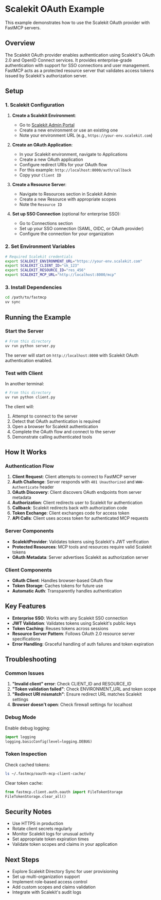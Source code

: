# Scalekit OAuth Example

This example demonstrates how to use the Scalekit OAuth provider with FastMCP servers.

## Overview

The Scalekit OAuth provider enables authentication using Scalekit's OAuth 2.0 and OpenID Connect services. It provides enterprise-grade authentication with support for SSO connections and user management. FastMCP acts as a protected resource server that validates access tokens issued by Scalekit's authorization server.

## Setup

### 1. Scalekit Configuration

1. **Create a Scalekit Environment**:
   - Go to [Scalekit Admin Portal](https://scalekit.com/admin)
   - Create a new environment or use an existing one
   - Note your environment URL (e.g., `https://your-env.scalekit.com`)

2. **Create an OAuth Application**:
   - In your Scalekit environment, navigate to Applications
   - Create a new OAuth application
   - Configure redirect URIs for your OAuth flow
   - For this example: `http://localhost:8000/auth/callback`
   - Copy your `Client ID`

3. **Create a Resource Server**:
   - Navigate to Resources section in Scalekit Admin
   - Create a new Resource with appropriate scopes
   - Note the `Resource ID`

4. **Set up SSO Connection** (optional for enterprise SSO):
   - Go to Connections section
   - Set up your SSO connection (SAML, OIDC, or OAuth provider)
   - Configure the connection for your organization

### 2. Set Environment Variables

```bash
# Required Scalekit credentials
export SCALEKIT_ENVIRONMENT_URL="https://your-env.scalekit.com"
export SCALEKIT_CLIENT_ID="sk_123"
export SCALEKIT_RESOURCE_ID="res_456"
export SCALEKIT_MCP_URL="http://localhost:8000/mcp"
```

### 3. Install Dependencies

```bash
cd /path/to/fastmcp
uv sync
```

## Running the Example

### Start the Server

```bash
# From this directory
uv run python server.py
```

The server will start on `http://localhost:8000` with Scalekit OAuth authentication enabled.

### Test with Client

In another terminal:

```bash
# From this directory
uv run python client.py
```

The client will:
1. Attempt to connect to the server
2. Detect that OAuth authentication is required
3. Open a browser for Scalekit authentication
4. Complete the OAuth flow and connect to the server
5. Demonstrate calling authenticated tools

## How It Works

### Authentication Flow

1. **Client Request**: Client attempts to connect to FastMCP server
2. **Auth Challenge**: Server responds with `401 Unauthorized` and `WWW-Authenticate` header
3. **OAuth Discovery**: Client discovers OAuth endpoints from server metadata
4. **Authorization**: Client redirects user to Scalekit for authentication
5. **Callback**: Scalekit redirects back with authorization code
6. **Token Exchange**: Client exchanges code for access token
7. **API Calls**: Client uses access token for authenticated MCP requests

### Server Components

- **ScalekitProvider**: Validates tokens using Scalekit's JWT verification
- **Protected Resources**: MCP tools and resources require valid Scalekit tokens
- **OAuth Metadata**: Server advertises Scalekit as authorization server

### Client Components

- **OAuth Client**: Handles browser-based OAuth flow
- **Token Storage**: Caches tokens for future use
- **Automatic Auth**: Transparently handles authentication

## Key Features

- **Enterprise SSO**: Works with any Scalekit SSO connection
- **JWT Validation**: Validates tokens using Scalekit's public keys
- **Token Caching**: Reuses tokens across sessions
- **Resource Server Pattern**: Follows OAuth 2.0 resource server specifications
- **Error Handling**: Graceful handling of auth failures and token expiration

## Troubleshooting

### Common Issues

1. **"Invalid client" error**: Check CLIENT_ID and RESOURCE_ID
2. **"Token validation failed"**: Check ENVIRONMENT_URL and token scope
3. **"Redirect URI mismatch"**: Ensure redirect URL matches Scalekit settings
4. **Browser doesn't open**: Check firewall settings for localhost

### Debug Mode

Enable debug logging:

```python
import logging
logging.basicConfig(level=logging.DEBUG)
```

### Token Inspection

Check cached tokens:

```bash
ls ~/.fastmcp/oauth-mcp-client-cache/
```

Clear token cache:

```python
from fastmcp.client.auth.oauth import FileTokenStorage
FileTokenStorage.clear_all()
```

## Security Notes

- Use HTTPS in production
- Rotate client secrets regularly
- Monitor Scalekit logs for unusual activity
- Set appropriate token expiration times
- Validate token scopes and claims in your application

## Next Steps

- Explore Scalekit Directory Sync for user provisioning
- Set up multi-organization support
- Implement role-based access control
- Add custom scopes and claims validation
- Integrate with Scalekit's audit logs